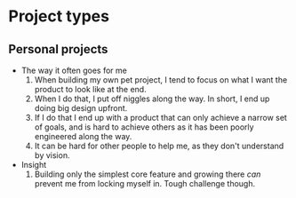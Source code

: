 # Project types

## Personal projects

- The way it often goes for me
  1. When building my own pet project, I tend to focus on what I want the product to look like at the end.
  1. When I do that, I put off niggles along the way. In short, I end up doing big design upfront.
  1. If I do that I end up with a product that can only achieve a narrow set of goals, and is hard to achieve others as it has been poorly engineered along the way.
  1. It can be hard for other people to help me, as they don't understand by vision.
- Insight 
  1. Building only the simplest core feature and growing there _can_ prevent me from locking myself in. Tough challenge though.
  